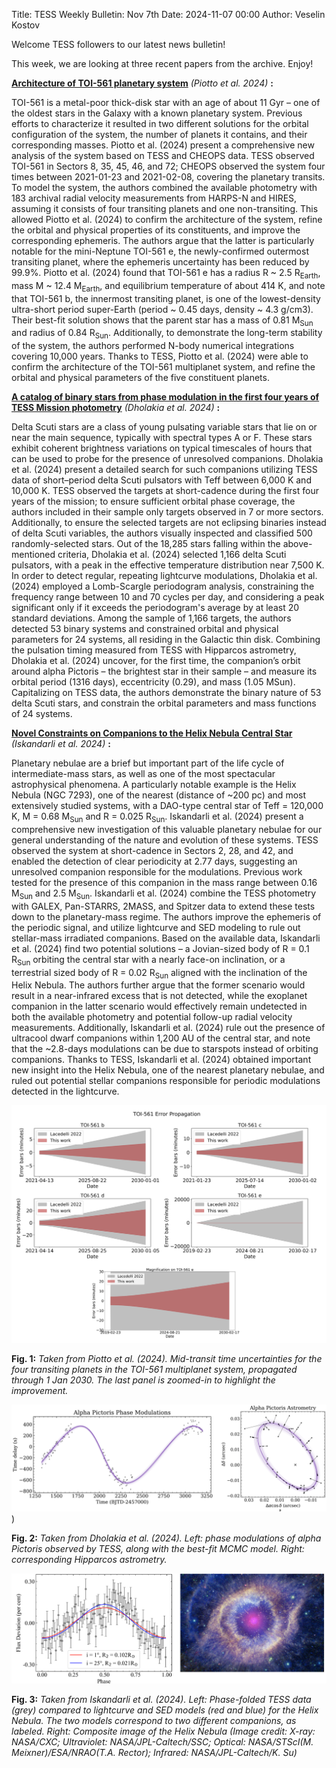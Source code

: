 Title: TESS Weekly Bulletin: Nov 7th
Date: 2024-11-07 00:00
Author: Veselin Kostov

Welcome TESS followers to our latest news bulletin!

This week, we are looking at three recent papers from the archive. Enjoy!

**[Architecture of TOI-561 planetary system](https://arxiv.org/abs/2410.18169)** *(Piotto et al. 2024)* **:**

TOI-561 is a metal-poor thick-disk star with an age of about 11 Gyr – one of the oldest stars in the Galaxy with a known planetary system. Previous efforts to characterize it resulted in two different solutions for the orbital configuration of the system, the number of planets it contains, and their corresponding masses. Piotto et al. (2024) present a comprehensive new analysis of the system based on TESS and CHEOPS data. TESS observed TOI-561 in Sectors 8, 35, 45, 46, and 72; CHEOPS observed the system four times between 2021-01-23 and 2021-02-08, covering the planetary transits. To model the system, the authors combined the available photometry with 183 archival radial velocity measurements from HARPS-N and HIRES, assuming it consists of four transiting planets and one non-transiting. This allowed Piotto et al. (2024) to confirm the architecture of the system, refine the orbital and physical properties of its constituents, and improve the corresponding ephemeris. The authors argue that the latter is particularly notable for the mini-Neptune TOI-561 e, the newly-confirmed outermost transiting planet, where the ephemeris uncertainty has been reduced by 99.9%. Piotto et al. (2024) found that TOI-561 e has a radius R ~ 2.5 R<sub>Earth</sub>, mass M ~ 12.4 M<sub>Earth</sub>, and equilibrium temperature of about 414 K, and note that TOI-561 b, the innermost transiting planet, is one of the lowest-density ultra-short period super-Earth (period ~ 0.45 days, density ~ 4.3 g/cm3). Their best-fit solution shows that the parent star has a mass of 0.81 M<sub>Sun</sub> and radius of 0.84 R<sub>Sun</sub>. Additionally, to demonstrate the long-term stability of the system, the authors performed N-body numerical integrations covering 10,000 years. Thanks to TESS, Piotto et al. (2024) were able to confirm the architecture of the TOI-561 multiplanet system, and refine the orbital and physical parameters of the five constituent planets. 


**[A catalog of binary stars from phase modulation in the first four years of TESS Mission photometry](https://arxiv.org/abs/2410.19729)** *(Dholakia et al. 2024)* **:**

Delta Scuti stars are a class of young pulsating variable stars that lie on or near the main sequence, typically with spectral types A or F. These stars exhibit coherent brightness variations on typical timescales of hours that can be used to probe for the presence of unresolved companions. Dholakia et al. (2024) present a detailed search for such companions utilizing TESS data of short–period delta Scuti pulsators with Teff between 6,000 K and 10,000 K. TESS observed the targets at short-cadence during the first four years of the mission; to ensure sufficient orbital phase coverage, the authors included in their sample only targets observed in 7 or more sectors. Additionally, to ensure the selected targets are not eclipsing binaries instead of delta Scuti variables, the authors visually inspected and classified 500 randomly-selected stars. Out of the 18,285 stars falling within the above-mentioned criteria, Dholakia et al. (2024) selected 1,166 delta Scuti pulsators, with a peak in the effective temperature distribution near 7,500 K. In order to detect regular, repeating lightcurve modulations, Dholakia et al. (2024) employed a Lomb-Scargle periodogram analysis, constraining the frequency range between 10 and 70 cycles per day, and considering a peak significant only if it exceeds the periodogram's average by at least 20 standard deviations. Among the sample of 1,166 targets, the authors detected 53 binary systems and constrained orbital and physical parameters for 24 systems, all residing in the Galactic thin disk. Combining the pulsation timing measured from TESS with Hipparcos astrometry, Dholakia et al. (2024) uncover, for the first time, the companion’s orbit around alpha Pictoris – the brightest star in their sample – and measure its orbital period (1316 days), eccentricity (0.29), and mass (1.05 MSun). Capitalizing on TESS data, the authors demonstrate the binary nature of 53 delta Scuti stars, and constrain the orbital parameters and mass functions of 24 systems. 

**[Novel Constraints on Companions to the Helix Nebula Central Star](https://arxiv.org/abs/2410.04804)** *(Iskandarli et al. 2024)* **:**

Planetary nebulae are a brief but important part of the life cycle of intermediate-mass stars, as well as one of the most spectacular astrophysical phenomena. A particularly notable example is the Helix Nebula (NGC 7293), one of the nearest (distance of ~200 pc) and most extensively studied systems, with a DAO-type central star of Teff = 120,000 K, M = 0.68 M<sub>Sun</sub> and R = 0.025 R<sub>Sun</sub>. Iskandarli et al. (2024) present a comprehensive new investigation of this valuable planetary nebulae for our general understanding of the nature and evolution of these systems. TESS observed the system at short-cadence in Sectors 2, 28, and 42, and enabled the detection of clear periodicity at 2.77 days, suggesting an unresolved companion responsible for the modulations. Previous work tested for the presence of this companion in the mass range between 0.16 M<sub>Sun</sub> and 2.5 M<sub>Sun</sub>. Iskandarli et al. (2024) combine the TESS photometry with GALEX, Pan-STARRS, 2MASS, and Spitzer data to extend these tests down to the planetary-mass regime. The authors improve the ephemeris of the periodic signal, and utilize lightcurve and SED modeling to rule out stellar-mass irradiated companions. Based on the available data, Iskandarli et al. (2024) find two potential solutions – a Jovian-sized body of R = 0.1 R<sub>Sun</sub> orbiting the central star with a nearly face-on inclination, or a terrestrial sized body of R = 0.02 R<sub>Sun</sub> aligned with the inclination of the Helix Nebula. The authors further argue that the former scenario would result in a near-infrared excess that is not detected, while the exoplanet companion in the latter scenario would effectively remain undetected in both the available photometry and potential follow-up radial velocity measurements. Additionally, Iskandarli et al. (2024) rule out the presence of ultracool dwarf companions within 1,200 AU of the central star, and note that the ~2.8-days modulations can be due to starspots instead of orbiting companions. Thanks to TESS, Iskandarli et al. (2024) obtained important new insight into the Helix Nebula, one of the nearest planetary nebulae, and ruled out potential stellar companions responsible for periodic modulations detected in the lightcurve.
 

![Piotto2024](images/news/Piotto_2024_Fig4.png)

**Fig. 1:** *Taken from Piotto et al. (2024). Mid-transit time uncertainties for the four transiting planets in the TOI-561 multiplanet system, propagated through 1 Jan 2030. The last panel is zoomed-in to highlight the improvement.*

![Dholakia2024](images/news/Dholakia_2024_Fig7n8.png))

**Fig. 2:** *Taken from Dholakia et al. (2024). Left: phase modulations of alpha Pictoris observed by TESS, along with the best-fit MCMC model. Right: corresponding Hipparcos astrometry.*

![Iskandarli2024](images/news/Iskandarli_2024_Fig4.png)

**Fig. 3:** *Taken from Iskandarli et al. (2024). Left: Phase-folded TESS data (grey) compared to lightcurve and SED models (red and blue) for the Helix Nebula. The two models correspond to two different companions, as labeled. Right: Composite image of the Helix Nebula (Image credit: X-ray: NASA/CXC; Ultraviolet: NASA/JPL-Caltech/SSC; Optical: NASA/STScI(M. Meixner)/ESA/NRAO(T.A. Rector); Infrared: NASA/JPL-Caltech/K. Su)*
